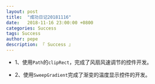 ```yaml
---
layout: post
title:  "成功日记20181116"
date:   2018-11-16 23:00:00 +0800
categories: Success
tags: Success
author: pepe
description: 『 Success 』
---
```


* 1、使用`Path`的`clipRect`，完成了风扇风速调节的控件开发。

* 2、使用`SweepGradient`完成了渐变的温度显示控件的开发。
